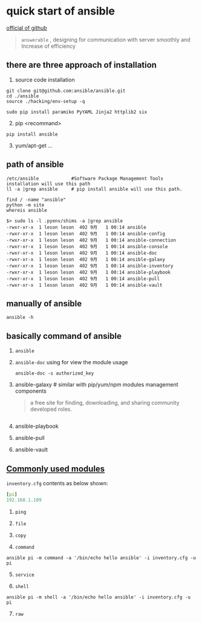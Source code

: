 # quick start of ansible
[official of github](https://github.com/ansible/ansible)

> `answerable` , designing for communication with server smoothly and Increase of efficiency

## there are three approach of installation

1. source code installation
```
git clone git@github.com:ansible/ansible.git
cd ./ansible
source ./hacking/env-setup -q

sudo pip install paramiko PyYAML Jinja2 httplib2 six
```
2. pip \<recommand\>
```
pip install ansible
```
3. yum/apt-get ...

## path of ansible
```
/etc/ansible            #Software Package Management Tools installation will use this path
ll -a |grep ansible     # pip install ansible will use this path.
```
```
find / -name "ansible" 
python -m site
whereis ansible

$> sudo ls -l .pyenv/shims -a |grep ansible
-rwxr-xr-x  1 leson leson  402 9月   1 00:14 ansible
-rwxr-xr-x  1 leson leson  402 9月   1 00:14 ansible-config
-rwxr-xr-x  1 leson leson  402 9月   1 00:14 ansible-connection
-rwxr-xr-x  1 leson leson  402 9月   1 00:14 ansible-console
-rwxr-xr-x  1 leson leson  402 9月   1 00:14 ansible-doc
-rwxr-xr-x  1 leson leson  402 9月   1 00:14 ansible-galaxy
-rwxr-xr-x  1 leson leson  402 9月   1 00:14 ansible-inventory
-rwxr-xr-x  1 leson leson  402 9月   1 00:14 ansible-playbook
-rwxr-xr-x  1 leson leson  402 9月   1 00:14 ansible-pull
-rwxr-xr-x  1 leson leson  402 9月   1 00:14 ansible-vault
```


## manually of ansible
```
ansible -h 
```

## basically command of ansible 

1. `ansible` 

2. `ansible-doc` using for view the module usage
    ```shell
    ansible-doc -s authorized_key
    ```

3. ansible-galaxy      # similar with pip/yum/npm modules management components
    > ​a free site for finding, downloading, and sharing community developed roles.
    ```shell
    
    ```

4. ansible-playbook

5. ansible-pull

6. ansible-vault



## [Commonly used modules](https://docs.ansible.com/ansible/2.6/user_guide/modules_intro.html) 
`inventory.cfg` contents as below shown:
```yaml 
[pi]
192.168.1.109
```

1. `ping` 

2. `file`

3. `copy`

4. `command`
```
ansible pi -m command -a '/bin/echo hello ansible' -i inventory.cfg -u pi
```
5. `service`

6. `shell`
```
ansible pi -m shell -a '/bin/echo hello ansible' -i inventory.cfg -u pi
```

7. `raw`


